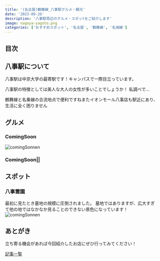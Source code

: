 ```yaml
---
title: '(名古屋)鶴舞線_八事駅グルメ・観光'
date: '2023-09-26'
description: '八事駅周辺のグルメ・スポッtをご紹介します'
image: nagoya-yagoto.png
categories: ['おすすめスポット', '名古屋', '鶴舞線', '名城線']
---
```

## 目次
## 八事駅について
八事駅は中京大学の最寄駅です！キャンパスで一際目立っています。

八事駅の特徴としては美人な大人の女性が多いことでしょうか！
私調べで...

鶴舞線と名乗線の合流地点で便利ですねまたイオンモール八事店も駅近にあり、生活に全く困りません



## グルメ

### ComingSoon

![comingSonnen](/coming-soon.png)

### ComingSoon||


## スポット

### 八事霊園
最初に見たとき墓地の規模に圧倒されました。
墓地ではありますが、広大すぎて他の地ではなかなか見ることのできない景色になっています！
![comingSonnen](/coming-soon.png)

## あとがき
立ち寄る機会があれば今回紹介したお店にぜひ行ってみてください！

[記事一覧](/)
